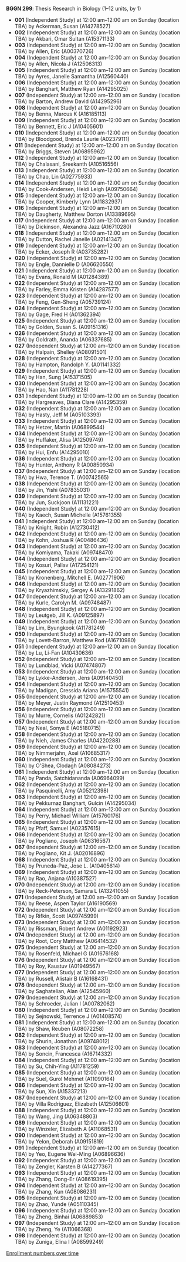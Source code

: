 **BGGN 299**: Thesis Research in Biology (1–12 units, by 1)

- **001** (Independent Study) at 12:00 am–12:00 am on Sunday (location TBA) by Ackerman, Susan (A14278527)
- **002** (Independent Study) at 12:00 am–12:00 am on Sunday (location TBA) by Akbari, Omar Sultan (A15371133)
- **003** (Independent Study) at 12:00 am–12:00 am on Sunday (location TBA) by Allen, Eric (A00370726)
- **004** (Independent Study) at 12:00 am–12:00 am on Sunday (location TBA) by Allen, Nicola J (A12506313)
- **005** (Independent Study) at 12:00 am–12:00 am on Sunday (location TBA) by Ayres, Janelle Samantha (A12560440)
- **006** (Independent Study) at 12:00 am–12:00 am on Sunday (location TBA) by Banghart, Matthew Ryan (A14295025)
- **007** (Independent Study) at 12:00 am–12:00 am on Sunday (location TBA) by Barton, Andrew David (A14295296)
- **008** (Independent Study) at 12:00 am–12:00 am on Sunday (location TBA) by Benna, Marcus K (A16185113)
- **009** (Independent Study) at 12:00 am–12:00 am on Sunday (location TBA) by Bennett, Eric J (A10405601)
- **010** (Independent Study) at 12:00 am–12:00 am on Sunday (location TBA) by Bloodgood, Brenda Laurie (A02379111)
- **011** (Independent Study) at 12:00 am–12:00 am on Sunday (location TBA) by Briggs, Steven (A06895962)
- **012** (Independent Study) at 12:00 am–12:00 am on Sunday (location TBA) by Chalasani, Sreekanth (A10516556)
- **013** (Independent Study) at 12:00 am–12:00 am on Sunday (location TBA) by Chao, Lin (A02775933)
- **014** (Independent Study) at 12:00 am–12:00 am on Sunday (location TBA) by Cook-Andersen, Heidi Leigh (A09750664)
- **015** (Independent Study) at 12:00 am–12:00 am on Sunday (location TBA) by Cooper, Kimberly Lynn (A11832937)
- **016** (Independent Study) at 12:00 am–12:00 am on Sunday (location TBA) by Daugherty, Matthew Dorton (A13389695)
- **017** (Independent Study) at 12:00 am–12:00 am on Sunday (location TBA) by Dickinson, Alexandra Jazz (A16710280)
- **018** (Independent Study) at 12:00 am–12:00 am on Sunday (location TBA) by Dutton, Rachel Janelle (A02141347)
- **019** (Independent Study) at 12:00 am–12:00 am on Sunday (location TBA) by Ecker, Joseph R (A03735282)
- **020** (Independent Study) at 12:00 am–12:00 am on Sunday (location TBA) by Engle, Dannielle D (A06620550)
- **021** (Independent Study) at 12:00 am–12:00 am on Sunday (location TBA) by Evans, Ronald M (A01284389)
- **022** (Independent Study) at 12:00 am–12:00 am on Sunday (location TBA) by Farley, Emma Kristen (A14287577)
- **023** (Independent Study) at 12:00 am–12:00 am on Sunday (location TBA) by Feng, Gen-Sheng (A05739124)
- **024** (Independent Study) at 12:00 am–12:00 am on Sunday (location TBA) by Gage, Fred H (A01362394)
- **025** (Independent Study) at 12:00 am–12:00 am on Sunday (location TBA) by Golden, Susan S. (A09151316)
- **026** (Independent Study) at 12:00 am–12:00 am on Sunday (location TBA) by Goldrath, Ananda (A06337685)
- **027** (Independent Study) at 12:00 am–12:00 am on Sunday (location TBA) by Halpain, Shelley (A08091501)
- **028** (Independent Study) at 12:00 am–12:00 am on Sunday (location TBA) by Hampton, Randolph Y. (A01141332)
- **029** (Independent Study) at 12:00 am–12:00 am on Sunday (location TBA) by Han, Sung (A15371505)
- **030** (Independent Study) at 12:00 am–12:00 am on Sunday (location TBA) by Hao, Nan (A11781228)
- **031** (Independent Study) at 12:00 am–12:00 am on Sunday (location TBA) by Hargreaves, Diana Clare (A14295359)
- **032** (Independent Study) at 12:00 am–12:00 am on Sunday (location TBA) by Hasty, Jeff M (A05103393)
- **033** (Independent Study) at 12:00 am–12:00 am on Sunday (location TBA) by Hetzer, Martin (A06899544)
- **034** (Independent Study) at 12:00 am–12:00 am on Sunday (location TBA) by Huffaker, Alisa (A12509749)
- **035** (Independent Study) at 12:00 am–12:00 am on Sunday (location TBA) by Hui, Enfu (A14295010)
- **036** (Independent Study) at 12:00 am–12:00 am on Sunday (location TBA) by Hunter, Anthony R (A00850934)
- **037** (Independent Study) at 12:00 am–12:00 am on Sunday (location TBA) by Hwa, Terence T. (A00742565)
- **038** (Independent Study) at 12:00 am–12:00 am on Sunday (location TBA) by Jin, Yishi (A07835031)
- **039** (Independent Study) at 12:00 am–12:00 am on Sunday (location TBA) by Jun, Suckjoon (A11131221)
- **040** (Independent Study) at 12:00 am–12:00 am on Sunday (location TBA) by Kaech, Susan Michelle (A15761355)
- **041** (Independent Study) at 12:00 am–12:00 am on Sunday (location TBA) by Knight, Robin (A12730412)
- **042** (Independent Study) at 12:00 am–12:00 am on Sunday (location TBA) by Kohn, Joshua R (A00486436)
- **043** (Independent Study) at 12:00 am–12:00 am on Sunday (location TBA) by Komiyama, Takaki (A09748470)
- **044** (Independent Study) at 12:00 am–12:00 am on Sunday (location TBA) by Kosuri, Pallav (A17254121)
- **045** (Independent Study) at 12:00 am–12:00 am on Sunday (location TBA) by Kronenberg, Mitchell E. (A02771906)
- **046** (Independent Study) at 12:00 am–12:00 am on Sunday (location TBA) by Kryazhimskiy, Sergey A (A13291862)
- **047** (Independent Study) at 12:00 am–12:00 am on Sunday (location TBA) by Kurle, Carolyn M. (A09748487)
- **048** (Independent Study) at 12:00 am–12:00 am on Sunday (location TBA) by Leutgeb, Jill K. (A09125897)
- **049** (Independent Study) at 12:00 am–12:00 am on Sunday (location TBA) by Lim, Byungkook (A11781249)
- **050** (Independent Study) at 12:00 am–12:00 am on Sunday (location TBA) by Lovett-Barron, Matthew Rod (A16710980)
- **051** (Independent Study) at 12:00 am–12:00 am on Sunday (location TBA) by Lu, Li-Fan (A10430636)
- **052** (Independent Study) at 12:00 am–12:00 am on Sunday (location TBA) by Lundblad, Vicki (A07474807)
- **053** (Independent Study) at 12:00 am–12:00 am on Sunday (location TBA) by Lykke-Andersen, Jens (A09140450)
- **054** (Independent Study) at 12:00 am–12:00 am on Sunday (location TBA) by Madigan, Cressida Ariana (A15755541)
- **055** (Independent Study) at 12:00 am–12:00 am on Sunday (location TBA) by Meyer, Justin Raymond (A12510453)
- **056** (Independent Study) at 12:00 am–12:00 am on Sunday (location TBA) by Murre, Cornelis (A01242821)
- **057** (Independent Study) at 12:00 am–12:00 am on Sunday (location TBA) by Neal, Sonya E (A05180715)
- **058** (Independent Study) at 12:00 am–12:00 am on Sunday (location TBA) by Nieh, James Charles (A04220288)
- **059** (Independent Study) at 12:00 am–12:00 am on Sunday (location TBA) by Nimmerjahn, Axel (A10685317)
- **060** (Independent Study) at 12:00 am–12:00 am on Sunday (location TBA) by O'Shea, Clodagh (A08084273)
- **061** (Independent Study) at 12:00 am–12:00 am on Sunday (location TBA) by Panda, Satchidananda (A06964099)
- **062** (Independent Study) at 12:00 am–12:00 am on Sunday (location TBA) by Pasquinelli, Amy (A05212398)
- **063** (Independent Study) at 12:00 am–12:00 am on Sunday (location TBA) by Pekkurnaz Banghart, Gulcin (A14295034)
- **064** (Independent Study) at 12:00 am–12:00 am on Sunday (location TBA) by Perry, Michael William (A15760176)
- **065** (Independent Study) at 12:00 am–12:00 am on Sunday (location TBA) by Pfaff, Samuel (A02357615)
- **066** (Independent Study) at 12:00 am–12:00 am on Sunday (location TBA) by Pogliano, Joseph (A06316567)
- **067** (Independent Study) at 12:00 am–12:00 am on Sunday (location TBA) by Pogliano, Kit J. (A02016896)
- **068** (Independent Study) at 12:00 am–12:00 am on Sunday (location TBA) by Pruneda-Paz, Jose L. (A10405614)
- **069** (Independent Study) at 12:00 am–12:00 am on Sunday (location TBA) by Rao, Anjana (A10387527)
- **070** (Independent Study) at 12:00 am–12:00 am on Sunday (location TBA) by Reck-Peterson, Samara L (A13241055)
- **071** (Independent Study) at 12:00 am–12:00 am on Sunday (location TBA) by Reese, Aspen Taylor (A16190569)
- **072** (Independent Study) at 12:00 am–12:00 am on Sunday (location TBA) by Rifkin, Scott (A09745999)
- **073** (Independent Study) at 12:00 am–12:00 am on Sunday (location TBA) by Rissman, Robert Andrew (A01192923)
- **074** (Independent Study) at 12:00 am–12:00 am on Sunday (location TBA) by Root, Cory Matthew (A06414532)
- **075** (Independent Study) at 12:00 am–12:00 am on Sunday (location TBA) by Rosenfeld, Michael G (A01676168)
- **076** (Independent Study) at 12:00 am–12:00 am on Sunday (location TBA) by Roy, Kaustuv (A01949567)
- **077** (Independent Study) at 12:00 am–12:00 am on Sunday (location TBA) by Russell, Alistair B (A16168431)
- **078** (Independent Study) at 12:00 am–12:00 am on Sunday (location TBA) by Saghatelian, Alan (A12545960)
- **079** (Independent Study) at 12:00 am–12:00 am on Sunday (location TBA) by Schroeder, Julian I (A00782062)
- **080** (Independent Study) at 12:00 am–12:00 am on Sunday (location TBA) by Sejnowski, Terrence J (A01408574)
- **081** (Independent Study) at 12:00 am–12:00 am on Sunday (location TBA) by Shaw, Reuben (A08072258)
- **082** (Independent Study) at 12:00 am–12:00 am on Sunday (location TBA) by Shurin, Jonathan (A09748012)
- **083** (Independent Study) at 12:00 am–12:00 am on Sunday (location TBA) by Soncin, Francesca (A16714332)
- **084** (Independent Study) at 12:00 am–12:00 am on Sunday (location TBA) by Su, Chih-Ying (A11781259)
- **085** (Independent Study) at 12:00 am–12:00 am on Sunday (location TBA) by Suel, Gurol Mehmet (A11090164)
- **086** (Independent Study) at 12:00 am–12:00 am on Sunday (location TBA) by Sun, Xin (A15337213)
- **087** (Independent Study) at 12:00 am–12:00 am on Sunday (location TBA) by Villa Rodriguez, Elizabeth (A12506601)
- **088** (Independent Study) at 12:00 am–12:00 am on Sunday (location TBA) by Wang, Jing (A06348803)
- **089** (Independent Study) at 12:00 am–12:00 am on Sunday (location TBA) by Winzeler, Elizabeth A (A11068531)
- **090** (Independent Study) at 12:00 am–12:00 am on Sunday (location TBA) by Yelon, Deborah (A09151819)
- **091** (Independent Study) at 12:00 am–12:00 am on Sunday (location TBA) by Yeo, Eugene Wei-Ming (A06896636)
- **092** (Independent Study) at 12:00 am–12:00 am on Sunday (location TBA) by Zengler, Karsten B (A14277367)
- **093** (Independent Study) at 12:00 am–12:00 am on Sunday (location TBA) by Zhang, Dong-Er (A08619395)
- **094** (Independent Study) at 12:00 am–12:00 am on Sunday (location TBA) by Zhang, Kun (A08086231)
- **095** (Independent Study) at 12:00 am–12:00 am on Sunday (location TBA) by Zhao, Yunde (A05110345)
- **096** (Independent Study) at 12:00 am–12:00 am on Sunday (location TBA) by Zheng, Binhai (A06889853)
- **097** (Independent Study) at 12:00 am–12:00 am on Sunday (location TBA) by Zheng, Ye (A11066368)
- **098** (Independent Study) at 12:00 am–12:00 am on Sunday (location TBA) by Zuniga, Elina I (A08599249)

[Enrollment numbers over time](./BGGN299.tsv)
